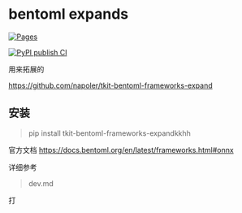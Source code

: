 # bentoml expands

[![Pages](https://github.com/napoler/tkit-bentoml-frameworks-expand/actions/workflows/sphinx-gitpages.yml/badge.svg)](https://github.com/napoler/tkit-bentoml-frameworks-expand/actions/workflows/sphinx-gitpages.yml)

[![PyPI publish CI](https://github.com/napoler/tkit-bentoml-frameworks-expand/actions/workflows/upload-to-pip.yml/badge.svg)](https://github.com/napoler/tkit-bentoml-frameworks-expand/actions/workflows/upload-to-pip.yml)

用来拓展的

https://github.com/napoler/tkit-bentoml-frameworks-expand

## 安装

> pip install tkit-bentoml-frameworks-expandkkhh


官方文档
https://docs.bentoml.org/en/latest/frameworks.html#onnx

详细参考

> dev.md


打